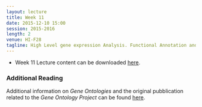 ```yaml
---
layout: lecture
title: Week 11
date: 2015-12-10 15:00
session: 2015-2016
length: 2
venue: HI-F28
tagline: High Level gene expression Analysis. Functional Annotation and Pathway Analysis
---
```



* Week 11 Lecture content can be downloaded [here](http://opendsi.cc/bioinformatics/assets/Lecture_Wk11.pdf).

### Additional Reading

Additional information on *Gene Ontologies* and the original pubblication related to the *Gene Ontology Project* can be found [here](http://opendsi.cc/bioinformatics/assets/GO_original_paper.pdf).
